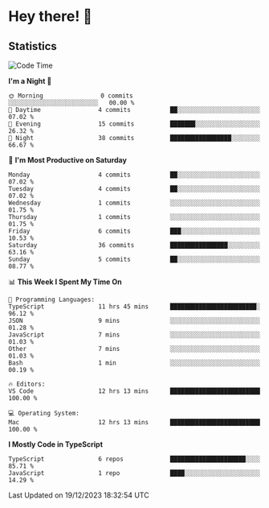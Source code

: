 # Hey there! 👋


## Statistics
<!--START_SECTION:waka-->
![Code Time](http://img.shields.io/badge/Code%20Time-11%20hrs%201%20min-blue)

**I'm a Night 🦉** 

```text
🌞 Morning                0 commits           ░░░░░░░░░░░░░░░░░░░░░░░░░   00.00 % 
🌆 Daytime                4 commits           ██░░░░░░░░░░░░░░░░░░░░░░░   07.02 % 
🌃 Evening                15 commits          ███████░░░░░░░░░░░░░░░░░░   26.32 % 
🌙 Night                  38 commits          █████████████████░░░░░░░░   66.67 % 
```
📅 **I'm Most Productive on Saturday** 

```text
Monday                   4 commits           ██░░░░░░░░░░░░░░░░░░░░░░░   07.02 % 
Tuesday                  4 commits           ██░░░░░░░░░░░░░░░░░░░░░░░   07.02 % 
Wednesday                1 commits           ░░░░░░░░░░░░░░░░░░░░░░░░░   01.75 % 
Thursday                 1 commits           ░░░░░░░░░░░░░░░░░░░░░░░░░   01.75 % 
Friday                   6 commits           ███░░░░░░░░░░░░░░░░░░░░░░   10.53 % 
Saturday                 36 commits          ████████████████░░░░░░░░░   63.16 % 
Sunday                   5 commits           ██░░░░░░░░░░░░░░░░░░░░░░░   08.77 % 
```


📊 **This Week I Spent My Time On** 

```text
💬 Programming Languages: 
TypeScript               11 hrs 45 mins      ████████████████████████░   96.12 % 
JSON                     9 mins              ░░░░░░░░░░░░░░░░░░░░░░░░░   01.28 % 
JavaScript               7 mins              ░░░░░░░░░░░░░░░░░░░░░░░░░   01.03 % 
Other                    7 mins              ░░░░░░░░░░░░░░░░░░░░░░░░░   01.03 % 
Bash                     1 min               ░░░░░░░░░░░░░░░░░░░░░░░░░   00.19 % 

🔥 Editors: 
VS Code                  12 hrs 13 mins      █████████████████████████   100.00 % 

💻 Operating System: 
Mac                      12 hrs 13 mins      █████████████████████████   100.00 % 
```

**I Mostly Code in TypeScript** 

```text
TypeScript               6 repos             █████████████████████░░░░   85.71 % 
JavaScript               1 repo              ████░░░░░░░░░░░░░░░░░░░░░   14.29 % 
```




 Last Updated on 19/12/2023 18:32:54 UTC
<!--END_SECTION:waka-->

